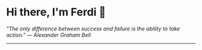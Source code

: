 <h1>Hi there, I'm Ferdi 👋</h1>

<p><em>
  "The only difference between success and failure is the ability to take action." — Alexander Graham Bell
</em></p>

---
